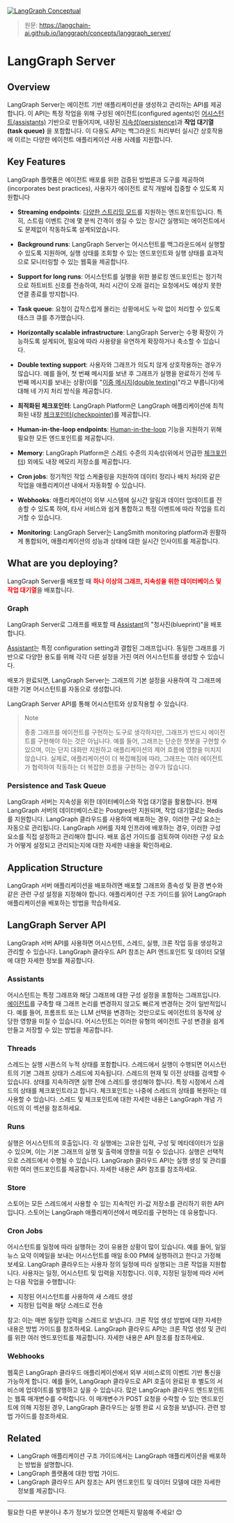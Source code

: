 [![LangGraph Conceptual](https://img.shields.io/badge/LangGraph-Conceptual-blue?logo=langgraph)](https://langgraph.ai)

> 원문: https://langchain-ai.github.io/langgraph/concepts/langgraph_server/

# LangGraph Server 

## Overview
LangGraph Server는 에이전트 기반 애플리케이션을 생성하고 관리하는 API를 제공합니다. 이 API는 특정 작업을 위해 구성된 에이전트(configured agents)인 [어시스턴트(assistants)](./assistant.md) 기반으로 만들어지며, 내장된 [지속성(persistence)](./persistence.md)과 **작업 대기열(task queue)** 을 포함합니다. 이 다용도 API는 백그라운드 처리부터 실시간 상호작용에 이르는 다양한 에이전트 애플리케이션 사용 사례를 지원합니다.

## Key Features
LangGraph 플랫폼은 에이전트 배포를 위한 검증된 방법론과 도구를 제공하여(incorporates best practices), 사용자가 에이전트 로직 개발에 집중할 수 있도록 지원합니다

- **Streaming endpoints**: [다양한 스트리밍 모드](./streaming.md)를 지원하는 엔드포인트입니다. 특히, 스트림 이벤트 간에 몇 분씩 간격이 생길 수 있는 장시간 실행되는 에이전트에서도 문제없이 작동하도록 설계되었습니다.

- **Background runs**: LangGraph Server는 어시스턴트를 백그라운드에서 실행할 수 있도록 지원하며, 실행 상태를 조회할 수 있는 엔드포인트와 실행 상태를 효과적으로 모니터링할 수 있는 웹훅을 제공합니다.

- **Support for long runs**: 어시스턴트를 실행을 위한 블로킹 엔드포인트는 정기적으로 하트비트 신호를 전송하여, 처리 시간이 오래 걸리는 요청에서도 예상치 못한 연결 종료를 방지합니다.

- **Task queue**: 요청이 갑작스럽게 몰리는 상황에서도 누락 없이 처리할 수 있도록 태스크 큐를 추가했습니다.

- **Horizontally scalable infrastructure**: LangGraph Server는 수평 확장이 가능하도록 설계되어, 필요에 따라 사용량을 유연하게 확장하거나 축소할 수 있습니다.

- **Double texting support**: 사용자와 그래프가 의도치 않게 상호작용하는 경우가 많습니다. 예를 들어, 첫 번째 메시지를 보낸 후 그래프가 실행을 완료하기 전에 두 번째 메시지를 보내는 상황(이를 "[이중 메시지(double texting)](./double_texting.md)"라고 부릅니다)에 대해 네 가지 처리 방식을 제공합니다.

- **최적화된 체크포인터**: LangGraph Platform은 LangGraph 애플리케이션에 최적화된 내장 [체크포인터(checkpointer)](./persistence.md#checkpoints)를 제공합니다.

- **Human-in-the-loop endpoints**: [Human-in-the-loop](./human_in_the_loop.md) 기능을 지원하기 위해 필요한 모든 엔드포인트를 제공합니다.

- **Memory**: LangGraph Platform은 스레드 수준의 지속성(위에서 언급한 [체크포인터](./persistence.md#checkpoints)) 외에도 내장 메모리 저장소를 제공합니다.

- **Cron jobs**: 정기적인 작업 스케줄링을 지원하여 데이터 정리나 배치 처리와 같은 작업을 애플리케이션 내에서 자동화할 수 있습니다.

- **Webhooks**: 애플리케이션이 외부 시스템에 실시간 알림과 데이터 업데이트를 전송할 수 있도록 하여, 타사 서비스와 쉽게 통합하고 특정 이벤트에 따라 작업을 트리거할 수 있습니다.

- **Monitoring**: LangGraph Server는 LangSmith monitoring platform과 원활하게 통합되어, 애플리케이션의 성능과 상태에 대한 실시간 인사이트를 제공합니다.

## What are you deploying?
LangGraph Server를 배포할 때 <span style="color: red;">**하나 이상의 그래프, 지속성을 위한 데이터베이스 및 작업 대기열**</span>을 배포합니다.

### Graph
LangGraph Server로 그래프를 배포할 때 [Assistant](./assistant.md)의 "청사진(blueprint)"을 배포합니다.

[Assistant](./assistant.md)는 특정 configuration setting과 결합된 그래프입니다. 동일한 그래프를 기반으로 다양한 용도를 위해 각각 다른 설정을 가진 여러 어시스턴트를 생성할 수 있습니다.

배포가 완료되면, LangGraph Server는 그래프의 기본 설정을 사용하여 각 그래프에 대한 기본 어시스턴트를 자동으로 생성합니다.

LangGraph Server API를 통해 어시스턴트와 상호작용할 수 있습니다.

> Note
> 
> 종종 그래프를 에이전트를 구현하는 도구로 생각하지만, 그래프가 반드시 에이전트를 구현해야 하는 것은 아닙니다. 예를 들어, 그래프는 단순한 챗봇을 구현할 수 있으며, 이는 단지 대화만 지원하고 애플리케이션의 제어 흐름에 영향을 미치지 않습니다. 실제로, 애플리케이션이 더 복잡해짐에 따라, 그래프는 여러 에이전트가 협력하여 작동하는 더 복잡한 흐름을 구현하는 경우가 많습니다.

### Persistence and Task Queue
LangGraph 서버는 지속성을 위한 데이터베이스와 작업 대기열을 활용합니다. 현재 LangGraph 서버의 데이터베이스로는 Postgres만 지원되며, 작업 대기열로는 Redis를 지원합니다. LangGraph 클라우드를 사용하여 배포하는 경우, 이러한 구성 요소는 자동으로 관리됩니다. LangGraph 서버를 자체 인프라에 배포하는 경우, 이러한 구성 요소를 직접 설정하고 관리해야 합니다. 배포 옵션 가이드를 검토하여 이러한 구성 요소가 어떻게 설정되고 관리되는지에 대한 자세한 내용을 확인하세요.

## Application Structure
LangGraph 서버 애플리케이션을 배포하려면 배포할 그래프와 종속성 및 환경 변수와 같은 관련 구성 설정을 지정해야 합니다. 애플리케이션 구조 가이드를 읽어 LangGraph 애플리케이션을 배포하는 방법을 학습하세요.

## LangGraph Server API
LangGraph 서버 API를 사용하면 어시스턴트, 스레드, 실행, 크론 작업 등을 생성하고 관리할 수 있습니다. LangGraph 클라우드 API 참조는 API 엔드포인트 및 데이터 모델에 대한 자세한 정보를 제공합니다.

### Assistants
어시스턴트는 특정 그래프와 해당 그래프에 대한 구성 설정을 포함하는 그래프입니다. [에이전트](./agent_architectures.md)를 구축할 때 그래프 논리를 변경하지 않고도 빠르게 변경하는 것이 일반적입니다. 예를 들어, 프롬프트 또는 LLM 선택을 변경하는 것만으로도 에이전트의 동작에 상당한 영향을 미칠 수 있습니다. 어시스턴트는 이러한 유형의 에이전트 구성 변경을 쉽게 만들고 저장할 수 있는 방법을 제공합니다.

### Threads
스레드는 실행 시퀀스의 누적 상태를 포함합니다. 스레드에서 실행이 수행되면 어시스턴트의 기본 그래프 상태가 스레드에 지속됩니다. 스레드의 현재 및 이전 상태를 검색할 수 있습니다. 상태를 지속하려면 실행 전에 스레드를 생성해야 합니다. 특정 시점에서 스레드의 상태를 체크포인트라고 합니다. 체크포인트는 나중에 스레드의 상태를 복원하는 데 사용할 수 있습니다. 스레드 및 체크포인트에 대한 자세한 내용은 LangGraph 개념 가이드의 이 섹션을 참조하세요.

### Runs
실행은 어시스턴트의 호출입니다. 각 실행에는 고유한 입력, 구성 및 메타데이터가 있을 수 있으며, 이는 기본 그래프의 실행 및 출력에 영향을 미칠 수 있습니다. 실행은 선택적으로 스레드에서 수행될 수 있습니다. LangGraph 클라우드 API는 실행 생성 및 관리를 위한 여러 엔드포인트를 제공합니다. 자세한 내용은 API 참조를 참조하세요.

### Store
스토어는 모든 스레드에서 사용할 수 있는 지속적인 키-값 저장소를 관리하기 위한 API입니다. 스토어는 LangGraph 애플리케이션에서 메모리를 구현하는 데 유용합니다.

### Cron Jobs
어시스턴트를 일정에 따라 실행하는 것이 유용한 상황이 많이 있습니다. 예를 들어, 일일 뉴스 요약 이메일을 보내는 어시스턴트를 매일 8:00 PM에 실행하려고 한다고 가정해 보세요. LangGraph 클라우드는 사용자 정의 일정에 따라 실행되는 크론 작업을 지원합니다. 사용자는 일정, 어시스턴트 및 입력을 지정합니다. 이후, 지정된 일정에 따라 서버는 다음 작업을 수행합니다:
- 지정된 어시스턴트를 사용하여 새 스레드 생성
- 지정된 입력을 해당 스레드로 전송

참고: 이는 매번 동일한 입력을 스레드로 보냅니다. 크론 작업 생성 방법에 대한 자세한 내용은 방법 가이드를 참조하세요. LangGraph 클라우드 API는 크론 작업 생성 및 관리를 위한 여러 엔드포인트를 제공합니다. 자세한 내용은 API 참조를 참조하세요.

### Webhooks
웹훅은 LangGraph 클라우드 애플리케이션에서 외부 서비스로의 이벤트 기반 통신을 가능하게 합니다. 예를 들어, LangGraph 클라우드로 API 호출이 완료된 후 별도의 서비스에 업데이트를 발행하고 싶을 수 있습니다. 많은 LangGraph 클라우드 엔드포인트는 웹훅 매개변수를 수락합니다. 이 매개변수가 POST 요청을 수락할 수 있는 엔드포인트에 의해 지정된 경우, LangGraph 클라우드는 실행 완료 시 요청을 보냅니다. 관련 방법 가이드를 참조하세요.

## Related
- LangGraph 애플리케이션 구조 가이드에서는 LangGraph 애플리케이션을 배포하는 방법을 설명합니다.
- LangGraph 플랫폼에 대한 방법 가이드.
- LangGraph 클라우드 API 참조는 API 엔드포인트 및 데이터 모델에 대한 자세한 정보를 제공합니다.

---

필요한 다른 부분이나 추가 정보가 있으면 언제든지 말씀해 주세요! 😊